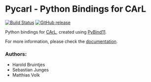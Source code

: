 Pycarl - Python Bindings for CArL
=================================

[![Build Status](https://travis-ci.org/moves-rwth/pycarl.svg?branch=master)](https://travis-ci.org/moves-rwth/pycarl)
[![GitHub release](https://img.shields.io/github/release/moves-rwth/pycarl.svg)](https://github.com/moves-rwth/pycarl/releases/)

Python bindings for [CArL](https://github.com/smtrat/carl), created using [PyBind11](http://pybind11.readthedocs.io/en/stable/intro.html).

For more information, please check the [documentation](https://moves-rwth.github.io/pycarl/).

### Authors:

- Harold Bruintjes
- Sebastian Junges
- Matthias Volk
